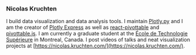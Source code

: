 ### Nicolas Kruchten

I build data visualization and data analysis tools. I maintain [Plotly.py](https://plotly.com/python/) and I am the creator of [Plotly Express](https://plotly.express/) as well as [react-pivottable](https://react-pivottable.js.org/) and [pivottable.js](https://pivottable.js.org/). I am currently a graduate student at the [École de Technologie Supérieure](https://etsmtl.ca/) in Montreal, Canada. I post videos of talks and neat visualization projects at [https://nicolas.kruchten.com/](https://nicolas.kruchten.com/).
